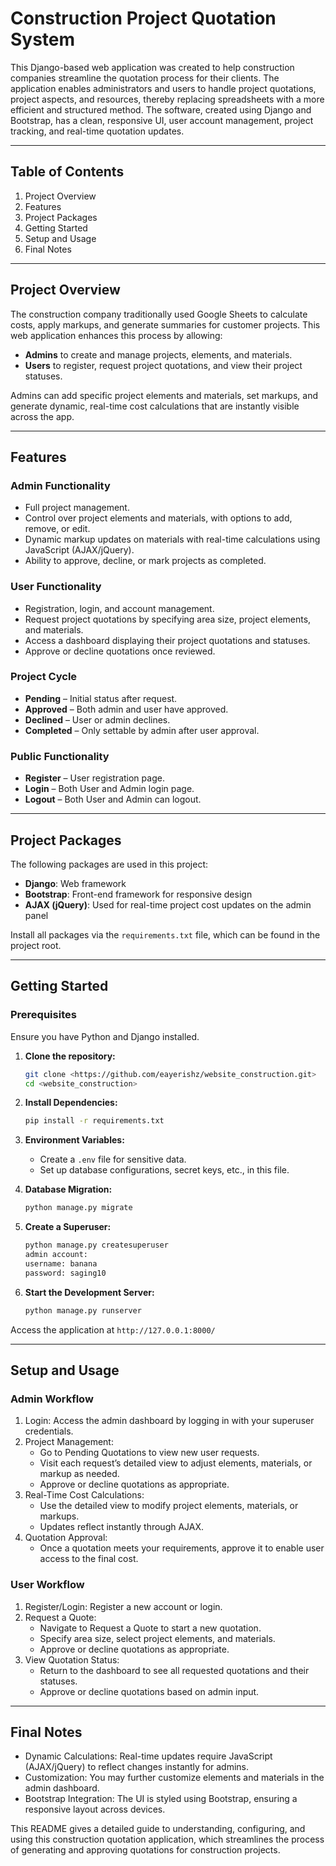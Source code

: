 # Construction Project Quotation System

This Django-based web application was created to help construction companies streamline the quotation process for their clients. The application enables administrators and users to handle project quotations, project aspects, and resources, thereby replacing spreadsheets with a more efficient and structured method. The software, created using Django and Bootstrap, has a clean, responsive UI, user account management, project tracking, and real-time quotation updates.

---

## Table of Contents

1. Project Overview
2. Features
3. Project Packages
4. Getting Started
5. Setup and Usage
6. Final Notes

---

## Project Overview

The construction company traditionally used Google Sheets to calculate costs, apply markups, and generate summaries for customer projects. This web application enhances this process by allowing:

- **Admins** to create and manage projects, elements, and materials.
- **Users** to register, request project quotations, and view their project statuses.

Admins can add specific project elements and materials, set markups, and generate dynamic, real-time cost calculations that are instantly visible across the app.

---

## Features

### Admin Functionality
- Full project management.
- Control over project elements and materials, with options to add, remove, or edit.
- Dynamic markup updates on materials with real-time calculations using JavaScript (AJAX/jQuery).
- Ability to approve, decline, or mark projects as completed.

### User Functionality
- Registration, login, and account management.
- Request project quotations by specifying area size, project elements, and materials.
- Access a dashboard displaying their project quotations and statuses.
- Approve or decline quotations once reviewed.

### Project Cycle
- **Pending** – Initial status after request.
- **Approved** – Both admin and user have approved.
- **Declined** – User or admin declines.
- **Completed** – Only settable by admin after user approval.

### Public Functionality
- **Register** – User registration page.
- **Login** – Both User and Admin login page.
- **Logout** – Both User and Admin can logout.

---

## Project Packages

The following packages are used in this project:

- **Django**: Web framework
- **Bootstrap**: Front-end framework for responsive design
- **AJAX (jQuery)**: Used for real-time project cost updates on the admin panel

Install all packages via the `requirements.txt` file, which can be found in the project root.

---

## Getting Started

### Prerequisites

Ensure you have Python and Django installed. 

1. **Clone the repository:**
   ```bash
   git clone <https://github.com/eayerishz/website_construction.git>
   cd <website_construction>

2. **Install Dependencies:**
   ```bash
   pip install -r requirements.txt

3. **Environment Variables:**
   - Create a `.env` file for sensitive data.
   - Set up database configurations, secret keys, etc., in this file.

4. **Database Migration:**
   ```bash
   python manage.py migrate

5. **Create a Superuser:**
   ```bash
   python manage.py createsuperuser
   admin account:
   username: banana
   password: saging10
   
6. **Start the Development Server:**
   ```bash
   python manage.py runserver

Access the application at `http://127.0.0.1:8000/`

---

## Setup and Usage

### Admin Workflow
1. Login: Access the admin dashboard by logging in with your superuser credentials.
2. Project Management:
   - Go to Pending Quotations to view new user requests.
   - Visit each request’s detailed view to adjust elements, materials, or markup as needed.
   - Approve or decline quotations as appropriate.
3. Real-Time Cost Calculations:
   - Use the detailed view to modify project elements, materials, or markups.
   - Updates reflect instantly through AJAX.
4. Quotation Approval:
   - Once a quotation meets your requirements, approve it to enable user access to the final cost.

### User Workflow
1. Register/Login: Register a new account or login.
2. Request a Quote:
   - Navigate to Request a Quote to start a new quotation.
   - Specify area size, select project elements, and materials.
   - Approve or decline quotations as appropriate.
3. View Quotation Status:
   - Return to the dashboard to see all requested quotations and their statuses.
   - Approve or decline quotations based on admin input.
   
---

## Final Notes
  - Dynamic Calculations: Real-time updates require JavaScript (AJAX/jQuery) to reflect changes instantly for admins.
  - Customization: You may further customize elements and materials in the admin dashboard.
  - Bootstrap Integration: The UI is styled using Bootstrap, ensuring a responsive layout across devices.


This README gives a detailed guide to understanding, configuring, and using this construction quotation application, which streamlines the process of generating and approving quotations for construction projects.
